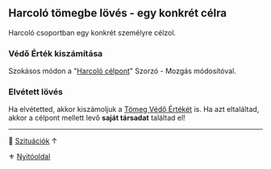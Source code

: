 ## Harcoló tömegbe lövés - egy konkrét célra

Harcoló csoportban egy konkrét személyre célzol.

### Védő Érték kiszámítása

Szokásos módon a "[Harcoló célpont](../072_tavharc_ve_oszto_cella.md#szorzó---mozgás-módosító)" Szorzó - Mozgás módosítóval.


### Elvétett lövés

Ha elvétetted, akkor kiszámoljuk a [Tömeg Védő Értékét](harcolo_tomegbe_loves__barki_jo_talalatnak.md) is. Ha azt eltaláltad, akkor a célpont mellett levő **saját társadat** találtad el!


---

🔗 [Szituációk](../160_szituaciok.md) ↑

⚜️ [Nyitóoldal](../start.md#16-szitu%C3%A1ci%C3%B3k)
